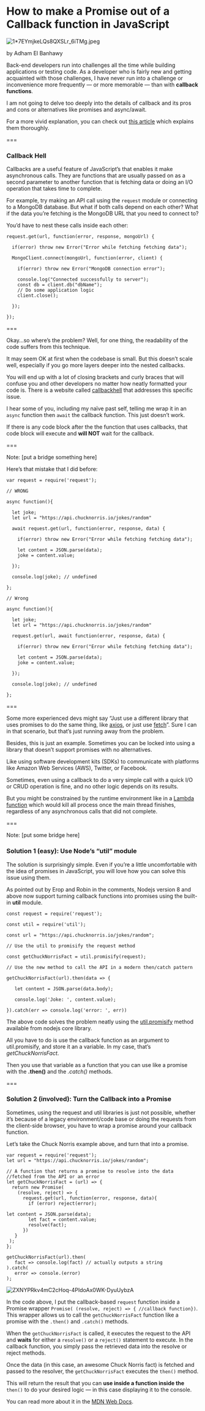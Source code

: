 # How to make a Promise out of a Callback function in JavaScript

![1*7EYmjkeLQs8QXSLr_6iTMg.jpeg](https://cdn-media-1.freecodecamp.org/images/1*7EYmjkeLQs8QXSLr_6iTMg.jpeg)

by Adham El Banhawy

Back-end developers run into challenges all the time while building applications or testing code. As a developer who is fairly new and getting acquainted with those challenges, I have never run into a challenge or inconvenience more frequently — or more memorable — than with **callback functions**.

I am not going to delve too deeply into the details of callback and its pros and cons or alternatives like promises and async/await.

For a more vivid explanation, you can check out [this article](https://medium.com/codebuddies/getting-to-know-asynchronous-javascript-callbacks-promises-and-async-await-17e0673281ee) which explains them thoroughly.


===


### Callback Hell

Callbacks are a useful feature of JavaScript’s that enables it make asynchronous calls. They are functions that are usually passed on as a second parameter to another function that is fetching data or doing an I/O operation that takes time to complete.

For example, try making an API call using the `request` module or connecting to a MongoDB database. But what if both calls depend on each other? What if the data you’re fetching is the MongoDB URL that you need to connect to?

You’d have to nest these calls inside each other:

```
request.get(url, function(error, response, mongoUrl) {

  if(error) throw new Error("Error while fetching fetching data");

  MongoClient.connect(mongoUrl, function(error, client) {

    if(error) throw new Error("MongoDB connection error");

    console.log("Connected successfully to server");    
    const db = client.db("dbName");
    // Do some application logic
    client.close();

  });

});
```


===


Okay…so where’s the problem? Well, for one thing, the readability of the code suffers from this technique.

It may seem OK at first when the codebase is small. But this doesn’t scale well, especially if you go more layers deeper into the nested callbacks.

You will end up with a lot of closing brackets and curly braces that will confuse you and other developers no matter how neatly formatted your code is. There is a website called [callbackhell](http://callbackhell.com/) that addresses this specific issue.

I hear some of you, including my naïve past self, telling me wrap it in an `async` function then `await` the callback function. This just doesn’t work.

If there is any code block after the the function that uses callbacks, that code block will execute and **will NOT** wait for the callback.


===

Note: [put a bridge something here]

Here’s that mistake that I did before:

```
var request = require('request');

// WRONG

async function(){

  let joke;
  let url = "https://api.chucknorris.io/jokes/random"

  await request.get(url, function(error, response, data) {

    if(error) throw new Error("Error while fetching fetching data");

    let content = JSON.parse(data);
    joke = content.value;

  });

  console.log(joke); // undefined

};

// Wrong

async function(){

  let joke;
  let url = "https://api.chucknorris.io/jokes/random"

  request.get(url, await function(error, response, data) {

    if(error) throw new Error("Error while fetching fetching data");

    let content = JSON.parse(data);
    joke = content.value;

  });

  console.log(joke); // undefined

};
```


===


Some more experienced devs might say “Just use a different library that uses promises to do the same thing, like [axios](https://www.npmjs.com/package/axios), or just use [fetch](https://developer.mozilla.org/en-US/docs/Web/API/Fetch_API)”. Sure I can in that scenario, but that’s just running away from the problem.

Besides, this is just an example. Sometimes you can be locked into using a library that doesn’t support promises with no alternatives.

Like using software development kits (SDKs) to communicate with platforms like Amazon Web Services (AWS), Twitter, or Facebook.

Sometimes, even using a callback to do a very simple call with a quick I/O or CRUD operation is fine, and no other logic depends on its results.

But you might be constrained by the runtime environment like in a [Lambda function](https://docs.aws.amazon.com/lambda/latest/dg/getting-started.html) which would kill all process once the main thread finishes, regardless of any asynchronous calls that did not complete.


===

Note: [put some bridge here]

### Solution 1 (easy): Use Node’s “util” module

The solution is surprisingly simple. Even if you’re a little uncomfortable with the idea of promises in JavaScript, you will love how you can solve this issue using them.

As pointed out by Erop and Robin in the comments, Nodejs version 8 and above now support turning callback functions into promises using the built-in **util** module.

```
const request = require('request');

const util = require('util');

const url = "https://api.chucknorris.io/jokes/random";

// Use the util to promisify the request method

const getChuckNorrisFact = util.promisify(request);

// Use the new method to call the API in a modern then/catch pattern

getChuckNorrisFact(url).then(data => {

   let content = JSON.parse(data.body);

   console.log('Joke: ', content.value);

}).catch(err => console.log('error: ', err))
```

The above code solves the problem neatly using the [util.promisify](https://nodejs.org/docs/latest-v8.x/api/util.html#util_util_promisify_original) method available from nodejs core library.

All you have to do is use the callback function as an argument to util.promisify, and store it an a variable. In my case, that’s *getChuckNorrisFact*.

Then you use that variable as a function that you can use like a promise with the **.then()** and the *.catch()* methods.


===


### Solution 2 (involved): Turn the Callback into a Promise

Sometimes, using the request and util libraries is just not possible, whether it’s because of a legacy environment/code base or doing the requests from the client-side browser, you have to wrap a promise around your callback function.

Let’s take the Chuck Norris example above, and turn that into a promise.

```
var request = require('request');
let url = "https://api.chucknorris.io/jokes/random";

// A function that returns a promise to resolve into the data //fetched from the API or an error
let getChuckNorrisFact = (url) => {
  return new Promise(
    (resolve, reject) => {
      request.get(url, function(error, response, data){
        if (error) reject(error);

let content = JSON.parse(data);
        let fact = content.value;
        resolve(fact);
      })
   }
 );
};

getChuckNorrisFact(url).then(
   fact => console.log(fact) // actually outputs a string
).catch(
   error => console.(error)
);
```

![ZXNYPRkv4mC2cHoq-4PIdoAx0WK-DyuUybzA](https://cdn-media-1.freecodecamp.org/images/ZXNYPRkv4mC2cHoq-4PIdoAx0WK-DyuUybzA)

In the code above, I put the callback-based `request` function inside a Promise wrapper `Promise( (resolve, reject) => { //callback function})`. This wrapper allows us to call the `getChuckNorrisFact` function like a promise with the `.then()` and `.catch()` methods.

When the `getChuckNorrisFact` is called, it executes the request to the API and **waits** for either a `resolve()` or a `reject()` statement to execute.
In the callback function, you simply pass the retrieved data into the resolve or reject methods.

Once the data (in this case, an awesome Chuck Norris fact) is fetched and passed to the resolver, the `getChuckNorrisFact` executes the `then()` method.

This will return the result that you can **use inside a function inside the** `then()` to do your desired logic — in this case displaying it to the console.

You can read more about it in the [MDN Web Docs](https://developer.mozilla.org/en-US/docs/Web/JavaScript/Guide/Using_promises#Creating_a_Promise_around_an_old_callback_API).
